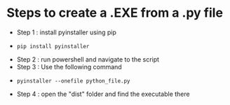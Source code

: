 # Steps to create a .EXE from a .py file

-   Step 1 : install pyinstaller using pip
-   
    ```
    pip install pyinstaller
    ```
-   Step 2 : run powershell and navigate to the script
-   Step 3 : Use the following command
-   
    ```
    pyinstaller --onefile python_file.py
    ```
-   Step 4 : open the "dist" folder and find the executable there
